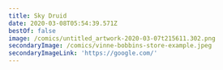```yaml
---
title: Sky Druid
date: 2020-03-08T05:54:39.571Z
bestOf: false
image: /comics/untitled_artwork-2020-03-07t215611.302.png
secondaryImage: /comics/vinne-bobbins-store-example.jpeg
secondaryImageLink: 'https://google.com/'
---
```

